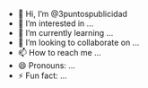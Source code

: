 - 👋 Hi, I’m @3puntospublicidad
- 👀 I’m interested in ...
- 🌱 I’m currently learning ...
- 💞️ I’m looking to collaborate on ...
- 📫 How to reach me ...
- 😄 Pronouns: ...
- ⚡ Fun fact: ...

<!---
3puntospublicidad/3puntospublicidad is a ✨ special ✨ repository because its `README.md` (this file) appears on your GitHub profile.
You can click the Preview link to take a look at your changes.
--->
